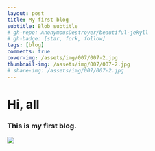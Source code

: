 ```yaml
---
layout: post
title: My first blog
subtitle: Blob subtitle
# gh-repo: AnonymousDestroyer/beautiful-jekyll
# gh-badge: [star, fork, follow]
tags: [blog]
comments: true
cover-img: /assets/img/007/007-2.jpg
thumbnail-img: /assets/img/007/007-2.jpg
# share-img: /assets/img/007/007-2.jpg
---
```

# Hi, all
### This is my first blog.
![](https://raw.githubusercontent.com/AnonymousDestroyer/AnonymousDestroyer.github.io/master/assets/img/yujin_life.png)


